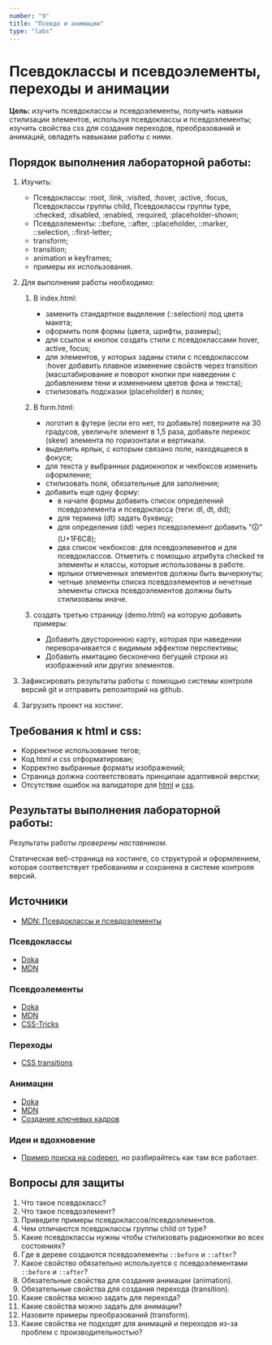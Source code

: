 ```yaml
---
number: "9"
title: "Псевдо и анимации"
type: "labs"
---
```


# Псевдоклассы и псевдоэлементы, переходы и анимации

**Цель:** изучить псевдоклассы и псевдоэлементы, получить навыки стилизации элементов, используя псевдоклассы и псевдоэлементы; изучить свойства css для создания переходов, преобразований и анимаций, овладеть навыками работы с ними.

## Порядок выполнения лабораторной работы:

1. Изучить:
   - Псевдоклассы: :root, :link, :visited, :hover, :active, :focus, Псевдоклассы группы child, Псевдоклассы группы type, :checked, :disabled, :enabled, :required, :placeholder-shown;
   - Псевдоэлементы: ::before, ::after, ::placeholder, ::marker, ::selection, ::first-letter;
   - transform;
   - transition;
   - animation и keyframes;
   - примеры их использования.
1. Для выполнения работы необходимо:

   1. В index.html:

      - заменить стандартное выделение (::selection) под цвета макета;
      - оформить поля формы (цвета, шрифты, размеры);
      - для ссылок и кнопок создать стили с псевдоклассами hover, active, focus;
      - для элементов, у которых заданы стили с псевдоклассом :hover добавить плавное изменение свойств через transition (масштабирование и поворот кнопки при наведении с добавлением тени и изменением цветов фона и текста);
      - стилизовать подсказки (placeholder) в полях;

   1. В form.html:

      - логотип в футере (если его нет, то добавьте) поверните на 30 градусов, увеличьте элемент в 1,5 раза, добавьте перекос (skew) элемента по горизонтали и вертикали.
      - выделить ярлык, с которым связано поле, находящееся в фокусе;
      - для текста у выбранных радиокнопок и чекбоксов изменить оформление;
      - стилизовать поля, обязательные для заполнения;
      - добавить еще одну форму:
        - в начале формы добавить список определений псевдоэлемента и псевдокласса (теги: dl, dt, dd);
        - для термина (dt) задать буквицу;
        - для определения (dd) через псевдоэлемент добавить "🛈" (U+1F6C8);
        - два список чекбоксов: для псевдоэлементов и для псевдоклассов. Отметить с помощью атрибута checked те элементы и классы, которые использованы в работе.
        - ярлыки отмеченных элементов должны быть вычеркнуты;
        - четные элементы списка псевдоэлементов и нечетные элементы списка псевдоэлементов должны быть стилизованы иначе.

   1. создать третью страницу (demo.html) на которую добавить примеры:

      - Добавить двустороннюю карту, которая при наведении переворачивается с видимым эффектом перспективы;
      - Добавить имитацию бесконечно бегущей строки из изображений или других элементов.

1. Зафиксировать результаты работы с помощью системы контроля версий git и отправить репозиторий на github.
1. Загрузить проект на хостинг.

## Требования к html и css:

- Корректное использование тегов;
- Код html и css отформатирован;
- Корректно выбранные форматы изображений;
- Страница должна соответствовать принципам адаптивной верстки;
- Отсутствие ошибок на валидаторе для [html](https://validator.w3.org/) и [css](https://jigsaw.w3.org/css-validator/).

## Результаты выполнения лабораторной работы:

Результаты работы _проверены наставником_.

Статическая веб-страница на хостинге, со структурой и оформлением, которая соответствует требованиям и сохранена в системе контроля версий.

## Источники

- [MDN: Псевдоклассы и псевдоэлементы](https://developer.mozilla.org/ru/docs/Learn/CSS/Building_blocks/Selectors/Pseudo-classes_and_pseudo-elements)

### Псевдоклассы

- [Doka](https://doka.guide/css/pseudoclasses/)
- [MDN](https://developer.mozilla.org/ru/docs/Web/CSS/Pseudo-classes)

### Псевдоэлементы

- [Doka](https://doka.guide/css/pseudoelements/)
- [MDN](https://developer.mozilla.org/ru/docs/Web/CSS/Pseudo-elements)
- [CSS-Tricks](https://css-tricks.com/pseudo-element-roundup/)

### Переходы

- [CSS transitions](https://www.joshwcomeau.com/animation/css-transitions/)

### Анимации

- [Doka](https://doka.guide/css/animation/)
- [MDN](https://developer.mozilla.org/ru/docs/Web/CSS/animation)
- [Создание ключевых кадров](https://keyframes.app/animate/)

### Идеи и вдохновение

- [Пример поиска на codepen](https://codepen.io/search/pens?q=marquee), но разбирайтесь как там все работает.

## Вопросы для защиты

1. Что такое псевдокласс?
1. Что такое псевдоэлемент?
1. Приведите примеры псевдоклассов/псевдоэлементов.
1. Чем отличаются псевдоклассы группы child от type?
1. Какие псевдоклассы нужны чтобы стилизовать радиокнопки во всех состояниях?
1. Где в дереве создаются псевдоэлементы `::before` и `::after`?
1. Какое свойство обязательно используется с псевдоэлементами `::before` и `::after`?
1. Обязательные свойства для создания анимации (animation).
1. Обязательные свойства для создания перехода (transition).
1. Какие свойства можно задать для перехода?
1. Какие свойства можно задать для анимации?
1. Назовите примеры преобразований (transform).
1. Какие свойства не подходят для анимаций и переходов из-за проблем с производительностью?
